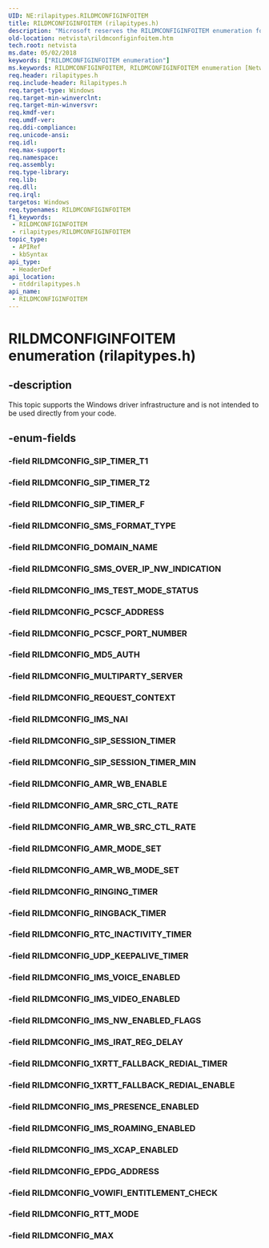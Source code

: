 ```yaml
---
UID: NE:rilapitypes.RILDMCONFIGINFOITEM
title: RILDMCONFIGINFOITEM (rilapitypes.h)
description: "Microsoft reserves the RILDMCONFIGINFOITEM enumeration for internal use only. Don't use this enumeration in your code."
old-location: netvista\rildmconfiginfoitem.htm
tech.root: netvista
ms.date: 05/02/2018
keywords: ["RILDMCONFIGINFOITEM enumeration"]
ms.keywords: RILDMCONFIGINFOITEM, RILDMCONFIGINFOITEM enumeration [Network Drivers Starting with Windows Vista], RILDMCONFIG_1XRTT_FALLBACK_REDIAL_ENABLE, RILDMCONFIG_1XRTT_FALLBACK_REDIAL_TIMER, RILDMCONFIG_AMR_MODE_SET, RILDMCONFIG_AMR_SRC_CTL_RATE, RILDMCONFIG_AMR_WB_ENABLE, RILDMCONFIG_AMR_WB_MODE_SET, RILDMCONFIG_AMR_WB_SRC_CTL_RATE, RILDMCONFIG_DOMAIN_NAME, RILDMCONFIG_EPDG_ADDRESS, RILDMCONFIG_IMS_IRAT_REG_DELAY, RILDMCONFIG_IMS_NAI, RILDMCONFIG_IMS_NW_ENABLED_FLAGS, RILDMCONFIG_IMS_PRESENCE_ENABLED, RILDMCONFIG_IMS_ROAMING_ENABLED, RILDMCONFIG_IMS_TEST_MODE_STATUS, RILDMCONFIG_IMS_VIDEO_ENABLED, RILDMCONFIG_IMS_VOICE_ENABLED, RILDMCONFIG_IMS_XCAP_ENABLED, RILDMCONFIG_MAX, RILDMCONFIG_MD5_AUTH, RILDMCONFIG_MULTIPARTY_SERVER, RILDMCONFIG_PCSCF_ADDRESS, RILDMCONFIG_PCSCF_PORT_NUMBER, RILDMCONFIG_REQUEST_CONTEXT, RILDMCONFIG_RINGBACK_TIMER, RILDMCONFIG_RINGING_TIMER, RILDMCONFIG_RTC_INACTIVITY_TIMER, RILDMCONFIG_RTT_MODE, RILDMCONFIG_SIP_SESSION_TIMER, RILDMCONFIG_SIP_SESSION_TIMER_MIN, RILDMCONFIG_SIP_TIMER_F, RILDMCONFIG_SIP_TIMER_T2, RILDMCONFIG_SMS_FORMAT_TYPE, RILDMCONFIG_SMS_OVER_IP_NW_INDICATION, RILDMCONFIG_UDP_KEEPALIVE_TIMER, RILDMCONFIG_VOWIFI_ENTITLEMENT_CHECK, netvista.rildmconfiginfoitem, ntddrilapitypes/RILDMCONFIGINFOITEM, ntddrilapitypes/RILDMCONFIG_1XRTT_FALLBACK_REDIAL_ENABLE, ntddrilapitypes/RILDMCONFIG_1XRTT_FALLBACK_REDIAL_TIMER, ntddrilapitypes/RILDMCONFIG_AMR_MODE_SET, ntddrilapitypes/RILDMCONFIG_AMR_SRC_CTL_RATE, ntddrilapitypes/RILDMCONFIG_AMR_WB_ENABLE, ntddrilapitypes/RILDMCONFIG_AMR_WB_MODE_SET, ntddrilapitypes/RILDMCONFIG_AMR_WB_SRC_CTL_RATE, ntddrilapitypes/RILDMCONFIG_DOMAIN_NAME, ntddrilapitypes/RILDMCONFIG_EPDG_ADDRESS, ntddrilapitypes/RILDMCONFIG_IMS_IRAT_REG_DELAY, ntddrilapitypes/RILDMCONFIG_IMS_NAI, ntddrilapitypes/RILDMCONFIG_IMS_NW_ENABLED_FLAGS, ntddrilapitypes/RILDMCONFIG_IMS_PRESENCE_ENABLED, ntddrilapitypes/RILDMCONFIG_IMS_ROAMING_ENABLED, ntddrilapitypes/RILDMCONFIG_IMS_TEST_MODE_STATUS, ntddrilapitypes/RILDMCONFIG_IMS_VIDEO_ENABLED, ntddrilapitypes/RILDMCONFIG_IMS_VOICE_ENABLED, ntddrilapitypes/RILDMCONFIG_IMS_XCAP_ENABLED, ntddrilapitypes/RILDMCONFIG_MAX, ntddrilapitypes/RILDMCONFIG_MD5_AUTH, ntddrilapitypes/RILDMCONFIG_MULTIPARTY_SERVER, ntddrilapitypes/RILDMCONFIG_PCSCF_ADDRESS, ntddrilapitypes/RILDMCONFIG_PCSCF_PORT_NUMBER, ntddrilapitypes/RILDMCONFIG_REQUEST_CONTEXT, ntddrilapitypes/RILDMCONFIG_RINGBACK_TIMER, ntddrilapitypes/RILDMCONFIG_RINGING_TIMER, ntddrilapitypes/RILDMCONFIG_RTC_INACTIVITY_TIMER, ntddrilapitypes/RILDMCONFIG_RTT_MODE, ntddrilapitypes/RILDMCONFIG_SIP_SESSION_TIMER, ntddrilapitypes/RILDMCONFIG_SIP_SESSION_TIMER_MIN, ntddrilapitypes/RILDMCONFIG_SIP_TIMER_F, ntddrilapitypes/RILDMCONFIG_SIP_TIMER_T2, ntddrilapitypes/RILDMCONFIG_SMS_FORMAT_TYPE, ntddrilapitypes/RILDMCONFIG_SMS_OVER_IP_NW_INDICATION, ntddrilapitypes/RILDMCONFIG_UDP_KEEPALIVE_TIMER, ntddrilapitypes/RILDMCONFIG_VOWIFI_ENTITLEMENT_CHECK
req.header: rilapitypes.h
req.include-header: Rilapitypes.h
req.target-type: Windows
req.target-min-winverclnt: 
req.target-min-winversvr: 
req.kmdf-ver: 
req.umdf-ver: 
req.ddi-compliance: 
req.unicode-ansi: 
req.idl: 
req.max-support: 
req.namespace: 
req.assembly: 
req.type-library: 
req.lib: 
req.dll: 
req.irql: 
targetos: Windows
req.typenames: RILDMCONFIGINFOITEM
f1_keywords:
 - RILDMCONFIGINFOITEM
 - rilapitypes/RILDMCONFIGINFOITEM
topic_type:
 - APIRef
 - kbSyntax
api_type:
 - HeaderDef
api_location:
 - ntddrilapitypes.h
api_name:
 - RILDMCONFIGINFOITEM
---
```


# RILDMCONFIGINFOITEM enumeration (rilapitypes.h)


## -description

This topic supports the Windows driver infrastructure and is not intended to be used directly from your code.

## -enum-fields

### -field RILDMCONFIG_SIP_TIMER_T1

### -field RILDMCONFIG_SIP_TIMER_T2

### -field RILDMCONFIG_SIP_TIMER_F

### -field RILDMCONFIG_SMS_FORMAT_TYPE

### -field RILDMCONFIG_DOMAIN_NAME

### -field RILDMCONFIG_SMS_OVER_IP_NW_INDICATION

### -field RILDMCONFIG_IMS_TEST_MODE_STATUS

### -field RILDMCONFIG_PCSCF_ADDRESS

### -field RILDMCONFIG_PCSCF_PORT_NUMBER

### -field RILDMCONFIG_MD5_AUTH

### -field RILDMCONFIG_MULTIPARTY_SERVER

### -field RILDMCONFIG_REQUEST_CONTEXT

### -field RILDMCONFIG_IMS_NAI

### -field RILDMCONFIG_SIP_SESSION_TIMER

### -field RILDMCONFIG_SIP_SESSION_TIMER_MIN

### -field RILDMCONFIG_AMR_WB_ENABLE

### -field RILDMCONFIG_AMR_SRC_CTL_RATE

### -field RILDMCONFIG_AMR_WB_SRC_CTL_RATE

### -field RILDMCONFIG_AMR_MODE_SET

### -field RILDMCONFIG_AMR_WB_MODE_SET

### -field RILDMCONFIG_RINGING_TIMER

### -field RILDMCONFIG_RINGBACK_TIMER

### -field RILDMCONFIG_RTC_INACTIVITY_TIMER

### -field RILDMCONFIG_UDP_KEEPALIVE_TIMER

### -field RILDMCONFIG_IMS_VOICE_ENABLED

### -field RILDMCONFIG_IMS_VIDEO_ENABLED

### -field RILDMCONFIG_IMS_NW_ENABLED_FLAGS

### -field RILDMCONFIG_IMS_IRAT_REG_DELAY

### -field RILDMCONFIG_1XRTT_FALLBACK_REDIAL_TIMER

### -field RILDMCONFIG_1XRTT_FALLBACK_REDIAL_ENABLE

### -field RILDMCONFIG_IMS_PRESENCE_ENABLED

### -field RILDMCONFIG_IMS_ROAMING_ENABLED

### -field RILDMCONFIG_IMS_XCAP_ENABLED

### -field RILDMCONFIG_EPDG_ADDRESS

### -field RILDMCONFIG_VOWIFI_ENTITLEMENT_CHECK

### -field RILDMCONFIG_RTT_MODE

### -field RILDMCONFIG_MAX


